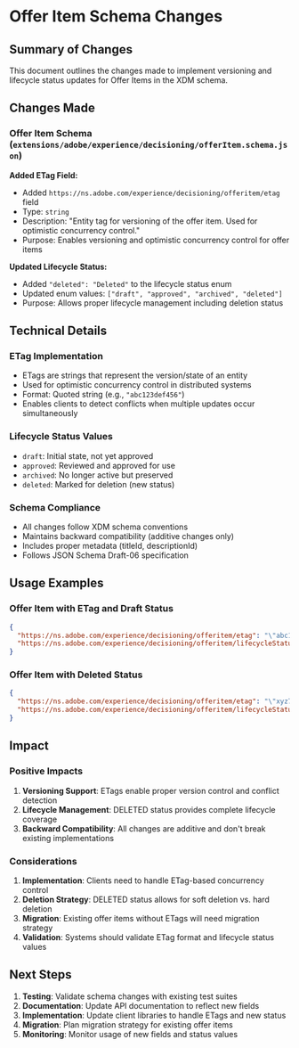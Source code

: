 # Offer Item Schema Changes

## Summary of Changes

This document outlines the changes made to implement versioning and lifecycle status updates for Offer Items in the XDM schema.

## Changes Made

### Offer Item Schema (`extensions/adobe/experience/decisioning/offerItem.schema.json`)

**Added ETag Field:**
- Added `https://ns.adobe.com/experience/decisioning/offeritem/etag` field
- Type: `string`
- Description: "Entity tag for versioning of the offer item. Used for optimistic concurrency control."
- Purpose: Enables versioning and optimistic concurrency control for offer items

**Updated Lifecycle Status:**
- Added `"deleted": "Deleted"` to the lifecycle status enum
- Updated enum values: `["draft", "approved", "archived", "deleted"]`
- Purpose: Allows proper lifecycle management including deletion status

## Technical Details

### ETag Implementation
- ETags are strings that represent the version/state of an entity
- Used for optimistic concurrency control in distributed systems
- Format: Quoted string (e.g., `"abc123def456"`)
- Enables clients to detect conflicts when multiple updates occur simultaneously

### Lifecycle Status Values
- `draft`: Initial state, not yet approved
- `approved`: Reviewed and approved for use
- `archived`: No longer active but preserved
- `deleted`: Marked for deletion (new status)

### Schema Compliance
- All changes follow XDM schema conventions
- Maintains backward compatibility (additive changes only)
- Includes proper metadata (titleId, descriptionId)
- Follows JSON Schema Draft-06 specification

## Usage Examples

### Offer Item with ETag and Draft Status
```json
{
  "https://ns.adobe.com/experience/decisioning/offeritem/etag": "\"abc123def456\"",
  "https://ns.adobe.com/experience/decisioning/offeritem/lifecycleStatus": "draft"
}
```

### Offer Item with Deleted Status
```json
{
  "https://ns.adobe.com/experience/decisioning/offeritem/etag": "\"xyz789uvw012\"",
  "https://ns.adobe.com/experience/decisioning/offeritem/lifecycleStatus": "deleted"
}
```

## Impact

### Positive Impacts
1. **Versioning Support**: ETags enable proper version control and conflict detection
2. **Lifecycle Management**: DELETED status provides complete lifecycle coverage
3. **Backward Compatibility**: All changes are additive and don't break existing implementations

### Considerations
1. **Implementation**: Clients need to handle ETag-based concurrency control
2. **Deletion Strategy**: DELETED status allows for soft deletion vs. hard deletion
3. **Migration**: Existing offer items without ETags will need migration strategy
4. **Validation**: Systems should validate ETag format and lifecycle status values

## Next Steps

1. **Testing**: Validate schema changes with existing test suites
2. **Documentation**: Update API documentation to reflect new fields
3. **Implementation**: Update client libraries to handle ETags and new status
4. **Migration**: Plan migration strategy for existing offer items
5. **Monitoring**: Monitor usage of new fields and status values 